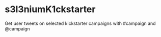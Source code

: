 # s3l3niumK1ckstarter
Get user tweets on selected kickstarter campaigns with #campaign and @campaign

